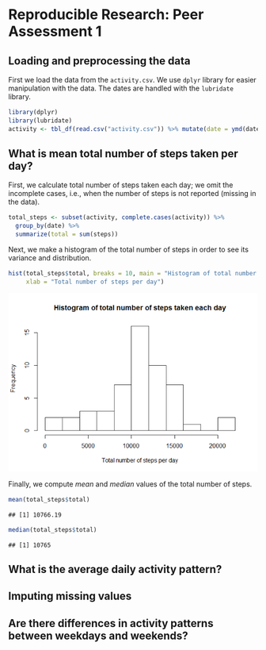# Reproducible Research: Peer Assessment 1



## Loading and preprocessing the data

First we load the data from the `activity.csv`. We use `dplyr` library for easier
manipulation with the data. The dates are handled with the `lubridate` library.


```r
library(dplyr)
library(lubridate)
activity <- tbl_df(read.csv("activity.csv")) %>% mutate(date = ymd(date))
```


## What is mean total number of steps taken per day?

First, we calculate total number of steps taken each day; we omit the incomplete cases, 
i.e., when the number of steps is not reported (missing in the data).


```r
total_steps <- subset(activity, complete.cases(activity)) %>% 
  group_by(date) %>% 
  summarize(total = sum(steps))
```

Next, we make a histogram of the total number of steps in order to see its variance 
and distribution.


```r
hist(total_steps$total, breaks = 10, main = "Histogram of total number of steps taken each day",
     xlab = "Total number of steps per day")
```

![](PA1_template_files/figure-html/hist-1.png) 

Finally, we compute *mean* and *median* values of the total number of steps.


```r
mean(total_steps$total)
```

```
## [1] 10766.19
```

```r
median(total_steps$total)
```

```
## [1] 10765
```

## What is the average daily activity pattern?



## Imputing missing values



## Are there differences in activity patterns between weekdays and weekends?
